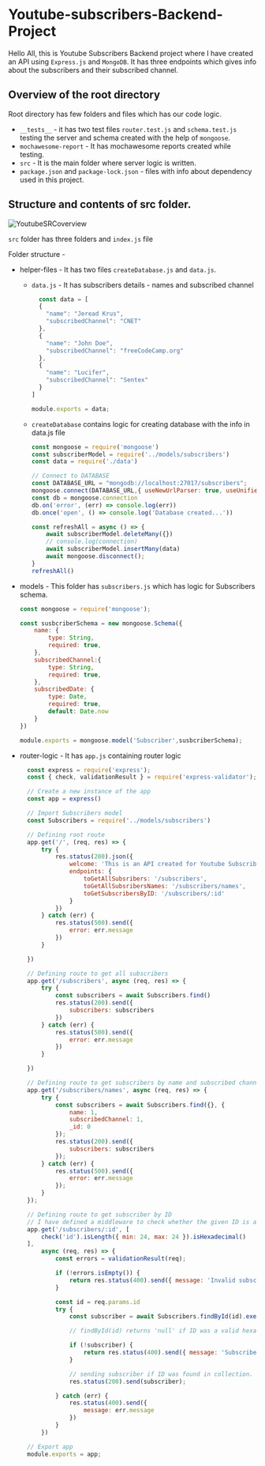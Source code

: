 # Youtube-subscribers-Backend-Project
Hello All, this is Youtube Subscribers Backend project where I have created an API using `Express.js` and `MongoDB`. 
It has three endpoints which gives info about the subscribers and their subscribed channel. 

## Overview of the root directory 
Root directory has few folders and files which has our code logic. 
- `__tests__` - it has two test files `router.test.js` and `schema.test.js` testing the server and schema created with the help of `mongoose`. 
- `mochawesome-report` - It has mochawesome reports created while testing. 
- `src` - It is the main folder where server logic is written. 
- `package.json` and `package-lock.json` - files with info about dependency used in this project. 

## Structure and contents of **src** folder. 

![YoutubeSRCoverview](https://user-images.githubusercontent.com/106004070/222953073-3be04fe6-5a1e-4bb4-b760-5be24f7b5eed.png)  

`src` folder has three folders and `index.js` file 

Folder structure - 
- helper-files - It has two files `createDatabase.js` and `data.js`.
  - `data.js` - It has subscribers details - names and subscribed channel
  
      ```javascript
        const data = [
        {
          "name": "Jeread Krus",
          "subscribedChannel": "CNET"
        },
        {
          "name": "John Doe",
          "subscribedChannel": "freeCodeCamp.org"
        },
        {
          "name": "Lucifer",
          "subscribedChannel": "Sentex"
        }
      ]

      module.exports = data;
     ```
     
  - `createDatabase` contains logic for creating database with the info in data.js file 
  
    ```javascript
    const mongoose = require('mongoose')
    const subscriberModel = require('../models/subscribers')
    const data = require('./data')

    // Connect to DATABASE
    const DATABASE_URL = "mongodb://localhost:27017/subscribers";
    mongoose.connect(DATABASE_URL,{ useNewUrlParser: true, useUnifiedTopology: true });
    const db = mongoose.connection
    db.on('error', (err) => console.log(err))
    db.once('open', () => console.log('Database created...'))

    const refreshAll = async () => {
        await subscriberModel.deleteMany({})
        // console.log(connection)
        await subscriberModel.insertMany(data)
        await mongoose.disconnect();
    }
    refreshAll()
    ```
    
- models - This folder has `subscribers.js` which has logic for Subscribers schema. 

    ```javascript
    const mongoose = require('mongoose');

    const susbcriberSchema = new mongoose.Schema({
        name: {
            type: String,
            required: true,
        },
        subscribedChannel:{
            type: String,
            required: true,
        },
        subscribedDate: {
            type: Date,
            required: true,
            default: Date.now
        }
    })

    module.exports = mongoose.model('Subscriber',susbcriberSchema);
    ```
    
- router-logic - It has `app.js` containing router logic 

  ```javascript
    const express = require('express');
    const { check, validationResult } = require('express-validator');

    // Create a new instance of the app
    const app = express()

    // Import Subscribers model
    const Subscribers = require('../models/subscribers')

    // Defining root route
    app.get('/', (req, res) => {
        try {
            res.status(200).json({
                welcome: 'This is an API created for Youtube Subscribers Backend Project',
                endpoints: {
                    toGetAllSubsribers: '/subscribers',
                    toGetAllSubsribersNames: '/subscribers/names',
                    toGetSubscribersByID: '/subscribers/:id'
                }
            })
        } catch (err) {
            res.status(500).send({
                error: err.message
            })
        }

    })

    // Defining route to get all subscribers
    app.get('/subscribers', async (req, res) => {
        try {
            const subscribers = await Subscribers.find()
            res.status(200).send({
                subscribers: subscribers
            })
        } catch (err) {
            res.status(500).send({
                error: err.message
            })
        }

    })

    // Defining route to get subscribers by name and subscribed channel
    app.get('/subscribers/names', async (req, res) => {
        try {
            const subscribers = await Subscribers.find({}, {
                name: 1,
                subscribedChannel: 1,
                _id: 0
            });
            res.status(200).send({
                subscribers: subscribers
            });
        } catch (err) {
            res.status(500).send({
                error: err.message
            });
        }
    });

    // Defining route to get subscriber by ID
    // I have defined a middleware to check whether the given ID is a valid MongoDB hexadecimal or not. 
    app.get('/subscribers/:id', [
        check('id').isLength({ min: 24, max: 24 }).isHexadecimal()
    ],
        async (req, res) => {
            const errors = validationResult(req);

            if (!errors.isEmpty()) {
                return res.status(400).send({ message: 'Invalid subscriber ID.' });
            }

            const id = req.params.id
            try {
                const subscriber = await Subscribers.findById(id).exec();

                // findById(id) returns 'null' if ID was a valid hexadecimal but is not present in the collection, that's why if subscriber comes out to be null I am sending 'Subscriber not found.' message.

                if (!subscriber) {
                    return res.status(400).send({ message: 'Subscriber not found.' });
                }

                // sending subscriber if ID was found in collection. 
                res.status(200).send(subscriber);

            } catch (err) {
                res.status(400).send({
                    message: err.message
                })
            }
        })

    // Export app
    module.exports = app;

    ```
